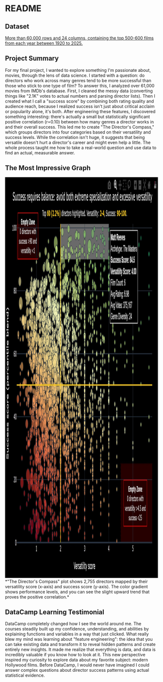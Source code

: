 # README
## Dataset
 [More than 60,000 rows and 24 columns, containing the top 500-600 films from each year between 1920 to 2025.](https://www.kaggle.com/datasets/raedaddala/top-500-600-movies-of-each-year-from-1960-to-2024)
## Project Summary
For my final project, I wanted to explore something I'm passionate about, movies, through the lens of data science.
I started with a question: do directors who work across many genres tend to be more successful than those who stick to one type of film?
To answer this, I analyzed over 61,000 movies from IMDb's database.
First, I cleaned the messy data (converting things like "2.1K" votes to actual numbers and parsing director lists).
Then I created what I call a "success score" by combining both rating quality and audience reach, because I realized success isn't just about critical acclaim or popularity alone, it's both.
After engineering these features, I discovered something interesting: there's actually a small but statistically significant positive correlation (r=0.10) between how many genres a director works in and their overall success.
This led me to create "The Director's Compass," which groups directors into four categories based on their versatility and success levels.
While the correlation isn't huge, it suggests that being versatile doesn't hurt a director's career and might even help a little.
The whole process taught me how to take a real-world question and use data to find an actual, measurable answer.

## The Most Impressive Graph
<img width="1760" height="1320" alt="image" src="https://github.com/IdanDalal/EDA/blob/main/plot4.jpg?raw=true" />
*"The Director's Compass" plot shows 2,755 directors mapped by their versatility score (x-axis) and success score (y-axis). The color gradient shows performance levels, and you can see the slight upward trend that proves the positive correlation.*

## DataCamp Learning Testimonial
DataCamp completely changed how I see the world around me.
The courses steadily built up my confidence, understanding, and abilities by explaining functions and variables in a way that just clicked.
What really blew my mind was learning about "feature engineering": the idea that you can take existing data and transform it to reveal hidden patterns and create entirely new insights.
It made me realize that everything is data, and data is incredibly valuable if you know how to look at it.
This new perspective inspired my curiosity to explore data about my favorite subject: modern Hollywood films.
Before DataCamp, I would never have imagined I could answer complex questions about director success patterns using actual statistical evidence.
